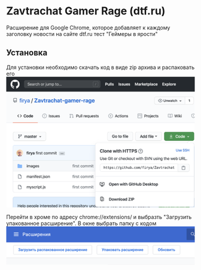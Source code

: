 # Zavtrachat Gamer Rage (dtf.ru)
Расширение для Google Chrome, которое добавляет к каждому заголовку новости на сайте dtf.ru тест "Геймеры в ярости"
## Установка
Для установки необходимо скачать код в виде zip архива и распаковать его
![Alt text](/images/screenshot1.png?raw=true)

Перейти в хроме по адресу chrome://extensions/ и выбразть "Загрузить упакованное расширение". В окне выбрать папку с кодом
![Alt text](/images/screenshot2.png?raw=true)